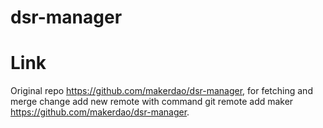 # dsr-manager

# Link 
Original repo https://github.com/makerdao/dsr-manager, for fetching and merge change add new remote with command git remote add maker https://github.com/makerdao/dsr-manager.
